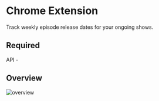 # Chrome Extension #

  Track weekly episode release dates for your ongoing shows.
  
## Required ##

  
  API - 
  
## Overview ##

![overview](https://github.com/EliasTkla/tv_airdates_extension/assets/60025074/35350919-df5f-4b79-871e-318108637fca)

